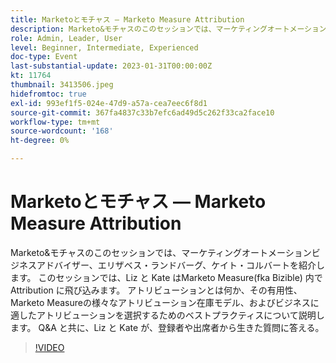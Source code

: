 ```yaml
---
title: Marketoとモチャス — Marketo Measure Attribution
description: Marketo&モチャスのこのセッションでは、マーケティングオートメーションビジネスアドバイザー、エリザベス・ランドバーグ、ケイト・コルバートを紹介します。 このセッションでは、Liz と Kate はMarketo Measure(fka Bizible) 内で Attribution に飛び込みます。 アトリビューションとは何か、その有用性、Marketo Measureの様々なアトリビューション在庫モデル、およびビジネスに適したアトリビューションを選択するためのベストプラクティスについて説明します。 Q&A と共に、Liz と Kate が、登録者や出席者から生きた質問に答える。
role: Admin, Leader, User
level: Beginner, Intermediate, Experienced
doc-type: Event
last-substantial-update: 2023-01-31T00:00:00Z
kt: 11764
thumbnail: 3413506.jpeg
hidefromtoc: true
exl-id: 993ef1f5-024e-47d9-a57a-cea7eec6f8d1
source-git-commit: 367fa4837c33b7efc6ad49d5c262f33ca2face10
workflow-type: tm+mt
source-wordcount: '168'
ht-degree: 0%

---
```


# Marketoとモチャス — Marketo Measure Attribution

Marketo&amp;モチャスのこのセッションでは、マーケティングオートメーションビジネスアドバイザー、エリザベス・ランドバーグ、ケイト・コルバートを紹介します。 このセッションでは、Liz と Kate はMarketo Measure(fka Bizible) 内で Attribution に飛び込みます。 アトリビューションとは何か、その有用性、Marketo Measureの様々なアトリビューション在庫モデル、およびビジネスに適したアトリビューションを選択するためのベストプラクティスについて説明します。 Q&amp;A と共に、Liz と Kate が、登録者や出席者から生きた質問に答える。

>[!VIDEO](https://video.tv.adobe.com/v/3413506/?quality=12&learn=on)
